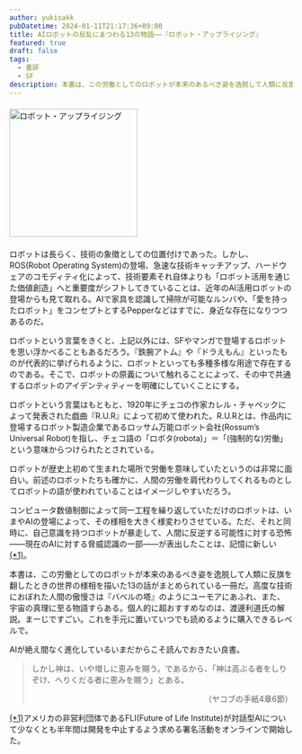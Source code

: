 ```yaml
---
author: yukisakk
pubDatetime: 2024-01-11T21:17:36+09:00
title: AIロボットの反乱にまつわる13の物語——『ロボット・アップライジング』
featured: true
draft: false
tags:
  - 書評
  - SF
description: 本書は、この労働としてのロボットが本来のあるべき姿を逸脱して人類に反旗を翻したときの世界の様相を描いた13の話がまとめられている一冊だ。
---
```


<div style="margin: 20px 0">
<a href="https://www.amazon.co.jp/dp/4488772056/ref=nosim?tag=revbooks03-22" class="inline-block" style="margin: 0; padding: 0; border-width: 0;">     
<img src="https://images-na.ssl-images-amazon.com/images/P/4488772056.09.LZZZZZZZ.jpg" alt="ロボット・アップライジング" style="width: 228px; height: auto; border-radius: 0; margin: 0; padding: 0;"> 
</a>
</div>

ロボットは長らく、技術の象徴としての位置付けであった。しかし、ROS(Robot Operating System)の登場、急速な技術キャッチアップ、ハードウェアのコモディティ化によって、技術要素それ自体よりも「ロボット活用を通じた価値創造」へと重要度がシフトしてきていることは、近年のAI活用ロボットの登場からも見て取れる。AIで家具を認識して掃除が可能なルンバや、「愛を持ったロボット」をコンセプトとするPepperなどはすでに、身近な存在になりつつあるのだ。

ロボットという言葉をきくと、上記以外には、SFやマンガで登場するロボットを思い浮かべることもあるだろう。『鉄腕アトム』や『ドラえもん』といったものが代表的に挙げられるように、ロボットといっても多種多様な用途で存在するのである。そこで、ロボットの原義について触れることによって、その中で共通するロボットのアイデンティティーを明確にしていくことにする。

ロボットという言葉はもともと、1920年にチェコの作家カレル・チャペックによって発表された戯曲『R.U.R』によって初めて使われた。R.U.Rとは、作品内に登場するロボット製造企業であるロッサム万能ロボット会社(Rossum’s Universal Robot)を指し、チェコ語の「ロボタ(robota)」＝「(強制的な)労働」という意味からつけられたとされている。

ロボットが歴史上初めて生まれた場所で労働を意味していたというのは非常に面白い。前述のロボットたちも確かに、人間の労働を肩代わりしてくれるものとしてロボットの語が使われていることはイメージしやすいだろう。

コンピュータ数値制御によって同一工程を繰り返していただけのロボットは、いまやAIの登場によって、その様相を大きく様変わりさせている。ただ、それと同時に、自己意識を持つロボットが暴走して、人間に反逆する可能性に対する恐怖——現在のAIに対する脅威認識の一部——が表出したことは、記憶に新しい<a href="#label2" id="label1">(\*1)</a>。

本書は、この労働としてのロボットが本来のあるべき姿を逸脱して人類に反旗を翻したときの世界の様相を描いた13の話がまとめられている一冊だ。高度な技術におぼれた人間の傲慢さは『バベルの塔』のようにユーモアにあふれ、また、宇宙の真理に至る物語すらある。個人的に超おすすめなのは、渡邊利道氏の解説。まーじですごい。これを手元に置いていつでも読めるように購入できるレベルで。

AIが絶え間なく進化しているいまだからこそ読んでおきたい良書。

> しかし神は、いや増しに恵みを賜う。であるから、「神は高ぶる者をしりぞけ、へりくだる者に恵みを賜う」とある。
>
> <div style="text-align: right;">（ヤコブの手紙4章6節）</div>

<a href="#label1" id="label2">(\*1)</a>アメリカの非営利団体であるFLI(Future of Life Institute)が対話型AIについて少なくとも半年間は開発を中止するよう求める署名活動をオンラインで開始した。
